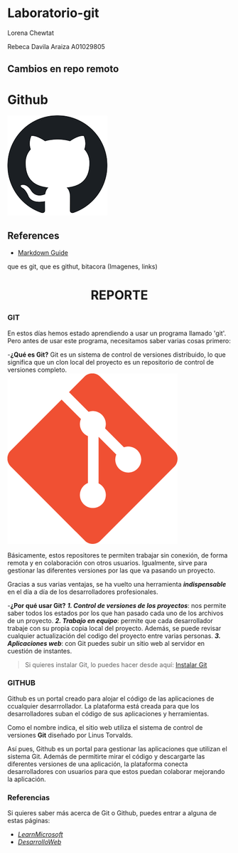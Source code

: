 # Laboratorio-git
Lorena Chewtat

Rebeca Davila Araiza A01029805

## Cambios en repo remoto
# Github
![Github logo](/Imagenes/logo.png)
## References
- [Markdown Guide](https://www.markdownguide.org/)

que es git, que es githut, bitacora (Imagenes, links)



<div align="center"><h1><strong>REPORTE</strong></h1></div>
<h3>GIT</h3>

En estos días hemos estado aprendiendo a usar un programa llamado 'git'. Pero antes de usar este programa, necesitamos saber varias cosas primero: 

-<strong>¿Qué es Git?</strong>
 Git es un sistema de control de versiones distribuido, lo que significa que un clon local del proyecto es un repositorio de control de versiones completo. 
![Github logo](/Imagenes/logogit.png)


Básicamente, estos repositores te permiten trabajar sin conexión, de forma remota y en colaboración con otros usuarios. Igualmente, sirve para gestionar las diferentes versiones por las que va pasando un proyecto.

Gracias a sus varias ventajas, se ha vuelto una herramienta ***indispensable*** en el día a día de los desarrolladores profesionales. 

-<strong>¿Por qué usar Git?</strong>
***1. Control de versiones de los proyectos***: nos permite saber todos los estados por los que han pasado cada uno de los archivos de un proyecto.
***2. Trabajo en equipo***: permite que cada desarrollador trabaje con su propia copia local del proyecto. Además, se puede revisar cualquier actualización del codigo del proyecto entre varias personas.
***3. Aplicaciones web***: con Git puedes subir un sitio web al servidor en cuestión de instantes.
>Si quieres instalar Git, lo puedes hacer desde aquí: [Instalar Git](https://git-scm.com/downloads)

<h3>GITHUB</h3>

Github es un portal creado para alojar el código de las aplicaciones de ccualquier desarrrollador. La plataforma está creada para que los desarrolladores suban el código de sus aplicaciones y herramientas.

Como el nombre indica, el sitio web utiliza el sistema de control de versiones **Git** diseñado por Linus Torvalds.

Así pues, Github es un portal para gestionar las aplicaciones que utilizan el sistema Git. Además de permitirte mirar el código y descargarte las diferentes versiones de una aplicación, la plataforma conecta desarrolladores con usuarios para que estos puedan colaborar mejorando la aplicación.

<h3> Referencias </h3>
Si quieres saber más acerca de Git o Github, puedes entrar a alguna de estas páginas:

* *[LearnMicrosoft](https://learn.microsoft.com/es-es/devops/develop/git/what-is-git)*
* *[DesarrolloWeb](https://desarrolloweb.com/home/git)*